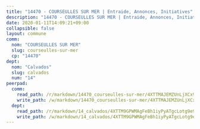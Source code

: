 ```yaml
---
title: "14470 - COURSEULLES SUR MER | Entraide, Annonces, Initiatives"
description: "14470 - COURSEULLES SUR MER | Entraide, Annonces, Initiatives"
date: 2020-01-11T14:09:21+09:00
collapsible: false
layout: commune
comm:
  nom: "COURSEULLES SUR MER"
  slug: courseulles-sur-mer
  cp: "14470"
dept:
  nom: "Calvados"
  slug: calvados
  num: "14"
peerpad:
  comm:
    read_path: /r/markdown/14470_courseulles-sur-mer/4XTTMAJEMZUnLjXCx9ryhE3kNFJkZW1BygoPNRViXLkCZ2Rnc
    write_path: /w/markdown/14470_courseulles-sur-mer/4XTTMAJEMZUnLjXCx9ryhE3kNFJkZW1BygoPNRViXLkCZ2Rnc-K3TgTknN5amHJQDjaUATrvLi2Wrtgv98btntyzvcsBzqWebBhS2zmuomnhD4sReugQNiwdJRRmekGAuvRx6HJLwkdkWPCRrCELxKcbVK6o83mSQAEu5SB6SUk1KnAizYHXdbeaGC
  dept:
    read_path: /r/markdown/14_calvados/4XTTM9GPWMAgFeBh1iyPyATgcLotg9e9APJpQBEyY3RZiUwJ6
    write_path: /w/markdown/14_calvados/4XTTM9GPWMAgFeBh1iyPyATgcLotg9e9APJpQBEyY3RZiUwJ6-K3TgUXWJAT2cYJ9ZstQphkkm2za8um5GwwXsivqaDFTgbhMDcHaRXnT3h69szAqCyvWcFfDim5fkwc6CXdUtyvPpirbD1TPAb6xCxpPN6dR3zzDRe29YehQYbhZdjvZYkgztJYvi
---
```


